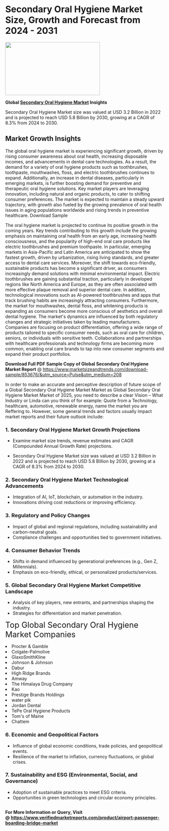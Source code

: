 <H1>Secondary Oral Hygiene Market Size, Growth and Forecast from 2024 - 2031</H1><img class="aligncenter size-medium wp-image-584254" src="https://thirdeyenews.in/wp-content/uploads/2024/09/Global-Market-Research-300x168.jpeg" alt="" width="300" height="168" /><p><strong>Global&nbsp;<a href="https://www.marketsizeandtrends.com/download-sample/853676/&amp;utm_source=Pulse&amp;utm_medium=208">Secondary Oral Hygiene Market</a> Insights</strong></p><p>Secondary Oral Hygiene Market size was valued at USD 3.2 Billion in 2022 and is projected to reach USD 5.8 Billion by 2030, growing at a CAGR of 8.3% from 2024 to 2030.</p><p><h2>Market Growth Insights</h2> <p>The global oral hygiene market is experiencing significant growth, driven by rising consumer awareness about oral health, increasing disposable incomes, and advancements in dental care technologies. As a result, the demand for a variety of oral hygiene products such as toothbrushes, toothpaste, mouthwashes, floss, and electric toothbrushes continues to expand. Additionally, an increase in dental diseases, particularly in emerging markets, is further boosting demand for preventive and therapeutic oral hygiene solutions. Key market players are leveraging innovation, including natural and organic products, to cater to shifting consumer preferences. The market is expected to maintain a steady upward trajectory, with growth also fueled by the growing prevalence of oral health issues in aging populations worldwide and rising trends in preventive healthcare. Download Sample</p> <p>The oral hygiene market is projected to continue its positive growth in the coming years. Key trends contributing to this growth include the growing emphasis on maintaining oral health from an early age, increasing health consciousness, and the popularity of high-end oral care products like electric toothbrushes and premium toothpaste. In particular, emerging markets in Asia-Pacific and Latin America are anticipated to show the fastest growth, driven by urbanization, rising living standards, and greater access to dental care services. Moreover, the shift towards eco-friendly, sustainable products has become a significant driver, as consumers increasingly demand solutions with minimal environmental impact. Electric toothbrushes are gaining substantial traction, particularly in developed regions like North America and Europe, as they are often associated with more effective plaque removal and superior dental care. In addition, technological innovations such as AI-powered toothbrushes and apps that track brushing habits are increasingly attracting consumers. Furthermore, the market for mouthwashes, dental floss, and whitening products is expanding as consumers become more conscious of aesthetics and overall dental hygiene. The market's dynamics are influenced by both regulatory changes and strategic initiatives taken by leading manufacturers. Companies are focusing on product differentiation, offering a wide range of products tailored to specific consumer needs, such as oral care for children, seniors, or individuals with sensitive teeth. Collaborations and partnerships with healthcare professionals and technology firms are becoming more common, enabling oral care brands to tap into new consumer segments and expand their product portfolios. </p><p><span class=""><strong>Download Full PDF Sample Copy of Global Secondary Oral Hygiene Market Report</strong> @ <a href="https://www.marketsizeandtrends.com/download-sample/853676/&amp;utm_source=Pulse&amp;utm_medium=208" target="_blank">https://www.marketsizeandtrends.com/download-sample/853676/&amp;utm_source=Pulse&amp;utm_medium=208</a></span></p><p>In order to make an accurate and perceptive description of future scope of a Global&nbsp;Secondary Oral Hygiene Market Market as Global&nbsp;Secondary Oral Hygiene Market Market of 2025, you need to describe a clear Vision &ndash; What Industry or Linda can you think of for example: Quote from a Technology, healthcare, automotive, renewable energy, name the market you are Reffering to. However, some general trends and factors usually impact market reports and their future outlook include:</p><h3>1.&nbsp;<strong>Secondary Oral Hygiene Market Growth Projections</strong></h3><ul><li>Examine market size trends, revenue estimates and CAGR (Compounded Annual Growth Rate) projections.</li><li><p>Secondary Oral Hygiene Market size was valued at USD 3.2 Billion in 2022 and is projected to reach USD 5.8 Billion by 2030, growing at a CAGR of 8.3% from 2024 to 2030.</p></li></ul><h3>2.&nbsp;<strong>Secondary Oral Hygiene Market Technological Advancements</strong></h3><ul><li>Integration of AI, IoT, blockchain, or automation in the industry.</li><li>Innovations driving cost reductions or improving efficiency.</li></ul><h3>3.&nbsp;<strong>Regulatory and Policy Changes</strong></h3><ul><li>Impact of global and regional regulations, including sustainability and carbon-neutral goals.</li><li>Compliance challenges and opportunities tied to government initiatives.</li></ul><h3>4.&nbsp;<strong>Consumer Behavior Trends</strong></h3><ul><li>Shifts in demand influenced by generational preferences (e.g., Gen Z, Millennials).</li><li>Emphasis on eco-friendly, ethical, or personalized products/services.</li></ul><h3>5.&nbsp;<strong>Global Secondary Oral Hygiene Market Competitive Landscape</strong></h3><ul><li>Analysis of key players, new entrants, and partnerships shaping the industry.</li><li>Strategies for differentiation and market penetration.</li></ul><p data-pm-slice="1 1 []"><span style="color: inherit; font-family: inherit; font-size: 25px;">Top Global Secondary Oral Hygiene Market Companies</span></p><div class="" data-test-id=""><p><li>Procter & Gamble</li><li> Colgate-Palmolive</li><li> GlaxoSmithKline</li><li> Johnson & Johnson</li><li> Dabur</li><li> High Ridge Brands</li><li> Amway</li><li> The Himalaya Drug Company</li><li> Kao</li><li> Prestige Brands Holdings</li><li> water pik</li><li> Jordan Dental</li><li> TePe Oral Hygiene Products</li><li> Tom's of Maine</li><li> Chattem</li></p></div><h3>6.&nbsp;<strong>Economic and Geopolitical Factors</strong></h3><ul><li>Influence of global economic conditions, trade policies, and geopolitical events.</li><li>Resilience of the market to inflation, currency fluctuations, or global crises.</li></ul><h3>7.&nbsp;<strong>Sustainability and ESG (Environmental, Social, and Governance)</strong></h3><ul><li>Adoption of sustainable practices to meet ESG criteria.</li><li>Opportunities in green technologies and circular economy principles.</li></ul><h2><strong style="font-size: 14px;">For More Information or Query, Visit @&nbsp;</strong><a style="background-color: #ffffff; font-size: 14px;" href="https://www.marketsizeandtrends.com/report/secondary-oral-hygiene-market/" target="_blank">https://www.verifiedmarketreports.com/product/airport-passenger-boarding-bridge-market</a></h2>
